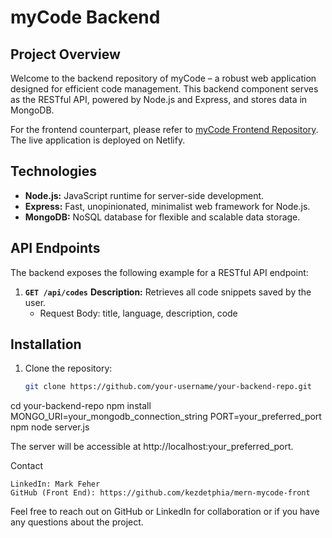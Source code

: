 # myCode Backend

## Project Overview

Welcome to the backend repository of myCode – a robust web application designed for efficient code management. This backend component serves as the RESTful API, powered by Node.js and Express, and stores data in MongoDB.

For the frontend counterpart, please refer to [myCode Frontend Repository](https://github.com/kezdetphia/mern-mycode-front). The live application is deployed on Netlify.

## Technologies

- **Node.js:** JavaScript runtime for server-side development.
- **Express:** Fast, unopinionated, minimalist web framework for Node.js.
- **MongoDB:** NoSQL database for flexible and scalable data storage.

## API Endpoints

The backend exposes the following example for a RESTful API endpoint:

1. **`GET /api/codes`**
    **Description:** Retrieves all code snippets saved by the user.
   - Request Body: title, language, description, code


## Installation

1. Clone the repository:
   ```bash
   git clone https://github.com/your-username/your-backend-repo.git

cd your-backend-repo
npm install
MONGO_URI=your_mongodb_connection_string
PORT=your_preferred_port
npm node server.js

The server will be accessible at http://localhost:your_preferred_port.

Contact

    LinkedIn: Mark Feher
    GitHub (Front End): https://github.com/kezdetphia/mern-mycode-front

Feel free to reach out on GitHub or LinkedIn for collaboration or if you have any questions about the project.